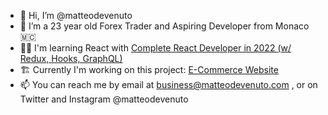 - 👋 Hi, I’m @matteodevenuto
- 👦 I’m a 23 year old Forex Trader and Aspiring Developer from Monaco 🇲🇨
- 👨‍💻 I'm learning React with [Complete React Developer in 2022 (w/ Redux, Hooks, GraphQL)](https://www.udemy.com/course/complete-react-developer-zero-to-mastery/)
- 🏗 Currently I'm working on this project: [E-Commerce Website](https://github.com/matteodevenuto/CRWN-Clothing)
- 📫 You can reach me by email at business@matteodevenuto.com , or on Twitter and Instagram @matteodevenuto

